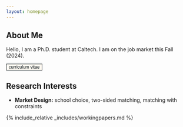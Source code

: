 ```yaml
---
layout: homepage
---
```


## About Me

Hello, I am a Ph.D. student at Caltech. I am on the job market this Fall (2024).

<a href="assets/files/CV-PNDoe.pdf" style="cursor:pointer"><button  class="btn btn-sm z-depth-0" role="button" target="_blank" style="font-size:12px;border:1px solid #000d12;cursor:pointer;color:#000d12;background-color:#fffaf2;">curriculum vitae</button></a>

## Research Interests

- **Market Design:** school choice, two-sided matching, matching with constraints

{% include_relative _includes/workingpapers.md %}

